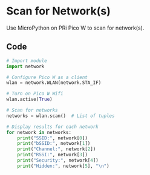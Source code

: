 # Scan for Network(s)

Use MicroPython on PRi Pico W to scan for network(s).

## Code

``` python
# Import module
import network

# Configure Pico W as a client
wlan = network.WLAN(network.STA_IF)

# Turn on Pico W Wifi
wlan.active(True)

# Scan for networks
networks = wlan.scan()  # List of tuples

# Display results for each network
for network in networks:
    print("SSID:", network[0])
    print("bSSID:", network[1])
    print("Channel:", network[2])
    print("RSSI:", network[3])
    print("Security:", network[4])
    print("Hidden:", network[5], "\n")
```
